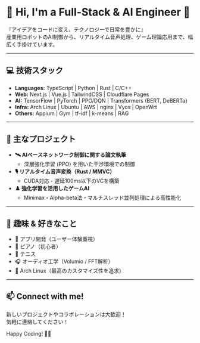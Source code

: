 # 👋 Hi, I'm a Full-Stack & AI Engineer 🚀

『アイデアをコードに変え、テクノロジーで日常を豊かに』  
産業用ロボットのAI制御から、リアルタイム音声処理、ゲーム理論応用まで、幅広く手掛けています。

---

## 💻 技術スタック
- **Languages:** TypeScript | Python | Rust | C/C++
- **Web:** Next.js | Vue.js | TailwindCSS | Cloudflare Pages
- **AI:** TensorFlow | PyTorch | PPO/DQN | Transformers (BERT, DeBERTa)
- **Infra:** Arch Linux | Ubuntu | AWS | nginx | Vyos | OpenWrt
- **Others:** Appium | Gym | tf-idf | k-means | RAG

---

## 🚀 主なプロジェクト
- **🛰️ AIベースネットワーク制御に関する論文執筆**
  - 深層強化学習 (PPO) を用いた干渉環境での制御
- **🎙️ リアルタイム音声変換（Rust / MMVC）**
  - CUDA対応・遅延100ms以下のVCを構築
- **♟️ 強化学習を活用したゲームAI**
  - Minimax・Alpha-beta法・マルチスレッド並列処理による高性能化

---

## 🎯 趣味 & 好きなこと
- 📱 アプリ開発（ユーザー体験重視）
- 🎹 ピアノ（初心者）
- 🎾 テニス
- 🎧 オーディオ工学（Volumio / FFT解析）
- 🐧 Arch Linux（最高のカスタマイズ性を追求）

---

## 📫 Connect with me!
新しいプロジェクトやコラボレーションは大歓迎！  
気軽に連絡してください！

Happy Coding! 🚀✨
